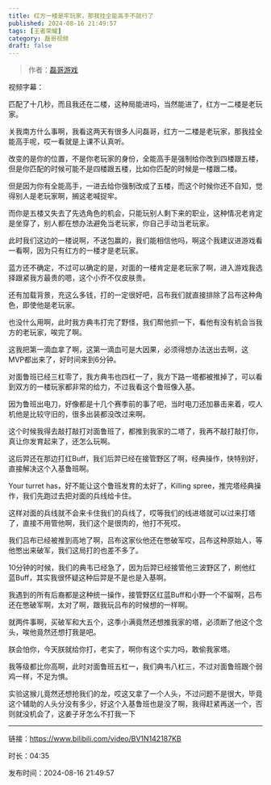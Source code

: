 ```yaml
---
title: 红方一楼是牢玩家，那我挂全能高手不就行了
published: 2024-08-16 21:49:57
tags: [王者荣耀]
category: 磊哥视频
draft: false
---
```



> 作者：[磊哥游戏](https://space.bilibili.com/268941858?spm_id_from=333.788.upinfo.head.click)

视频字幕：

匹配了十几秒，而且我还在二楼，这种局能进吗，当然能进了，红方一二楼是老玩家。

关我南方什么事啊，我看这两天有很多人问磊哥，红方一二楼是老玩家，那我挂全能高手呢，哎一看就是上课不认真听。

改变的是你的位置，不是你老玩家的身份，全能高手是强制给你改到四楼跟五楼，但是你匹配的时候可能不是四楼跟五楼，比如你匹配的时候是一楼跟二楼。

但是因为你有全能高手，一进去给你强制改成了五楼，而这个时候你还不自知，觉得别人是老玩家啊，搁这老喊捉牢。

而你是五楼又失去了先选角色的机会，只能玩别人剩下来的职业，这种情况老肯定是坐穿了，别人都在想办法避免当老玩家，你自己手动当老玩家。

此时我们这边的一楼说啊，不送包赢的，我们能相信他吗，啊这个我建议进游戏看一看啊，因为只有红方的一楼才是老玩家。

蓝方还不确定，不过可以确定的是，对面的一楼肯定是老玩家了啊，进入游戏我选择跟紧我方最贵的嗯，这个小乔不仅皮肤贵。

还有加载背景，充这么多钱，打的一定很好吧，吕布我们就直接排除了吕布这种角色，即使他是老玩家。

也没什么用啊，此时我方典韦打完了野怪，我们帮他抓一下，看他有没有机会当我方的老玩家，唉完了啊。

这我把第一滴血拿了啊，这第一滴血可是大因果，必须得想办法送出去啊，这MVP都出来了，好时间来到6分钟。

对面鲁班已经三杠零了，我方典韦也四杠一了，我方下路一塔都被推掉了，可以看到双方的一楼玩家都非常的给力，不过我看这个鲁班像入基。

因为鲁班出电刀，好像都是十几个赛季前的事了吧，当时电刀还加暴击来着，哎人机他是比较守旧的，很多出装都没改过来啊。

这个时候我得去敲打敲打对面鲁班了，都推到我家的二塔了，我再不敲打敲打你，真让你发育起来了，还怎么玩啊。

这后羿还在那边打红Buff，我们后羿已经在接管野区了啊，经典操作，快特别好，直接解决这个入基鲁班啊。

Your turret has，好不能让这个鲁班发育的太好了，Killing spree，推完塔经典操作，我们先跑过去把对面的兵线给卡住。

这样对面的兵线就不会来卡住我们的兵线了，哎等我们的线进塔就可以过来打塔了，直接不用管他啊，我们这个是很肉的，他打不死哎。

我们吕布已经被推到高地了啊，吕布这家伙他还在憋破军哎，吕布这种原始人，等他憋出来破军，我们这局打的也差不多了。

10分钟的时候，我们的典韦已经急了，因为后羿已经接管他三波野区了，刷他红蓝Buff，其实我很怀疑这种后羿是不是也是入基啊。

我遇到的所有后裔都是这种统一操作，接管野区红蓝Buff和小野一个不留啊，吕布还在憋破军啊，太对了啊，跟我玩吕布的时候想的一样啊。

就两件事啊，买破军和大五个，这季小满竟然还想推我家的塔，必须断了他这个念头，唉他竟然还想打我是吧。

朕会怕你，今天朕就给你打，老实了，啊你有这个实力吗，敢偷我家塔。

我等级都比你高啊，此时对面鲁班五杠一，我们典韦八杠三，不过对面鲁班跟个弱鸡一样，不足为惧。

实验这猴儿竟然还想抢我们的龙，哎这又拿了一个人头，不过问题不是很大，毕竟这个辅助的人头分没有多少，好这个入基鲁班也是没了啊，我得赶紧再送一个，否则就没机会了，这姜子牙怎么不打我一下

---

链接：https://www.bilibili.com/video/BV1N142187KB

时长：04:35

发布时间：2024-08-16 21:49:57
